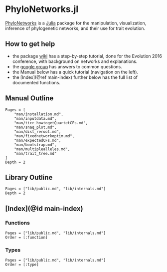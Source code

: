 # PhyloNetworks.jl

[PhyloNetworks](https://github.com/crsl4/PhyloNetworks.jl)
is a [Julia](http://julialang.org) package for the
manipulation, visualization, inference of phylogenetic networks,
and their use for trait evolution.

## How to get help

- the package [wiki](https://github.com/crsl4/PhyloNetworks.jl/wiki) has a step-by-step
  tutorial, done for the Evolution 2016 conference, with background on networks and
  explanations.
- the [google group](https://groups.google.com/forum/#!forum/phylonetworks-users)
  has answers to common questions.
- the Manual below has a quick tutorial (navigation on the left).
- the [Index](@ref main-index) further below has the full list of documented functions.

## Manual Outline

```@contents
Pages = [
    "man/installation.md",
    "man/inputdata.md",
    "man/ticr_howtogetQuartetCFs.md",
    "man/snaq_plot.md",
    "man/dist_reroot.md",
    "man/fixednetworkoptim.md",
    "man/expectedCFs.md",
    "man/bootstrap.md",
    "man/multiplealleles.md",
    "man/trait_tree.md"
]
Depth = 2
```

## Library Outline

```@contents
Pages = ["lib/public.md", "lib/internals.md"]
Depth = 2
```

## [Index](@id main-index)

### Functions

```@index
Pages = ["lib/public.md", "lib/internals.md"]
Order = [:function]
```

### Types

```@index
Pages = ["lib/public.md", "lib/internals.md"]
Order = [:type]
```
